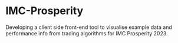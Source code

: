 # IMC-Prosperity
Developing a client side front-end tool to visualise example data and performance info from trading algorithms for IMC Prosperity 2023.
